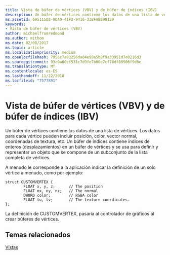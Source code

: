 ```yaml
---
title: Vista de búfer de vértices (VBV) y de búfer de índices (IBV)
description: Un búfer de vértices contiene los datos de una lista de vértices.
ms.assetid: 695115D2-9DA0-41F2-9416-33BFAB698129
keywords:
- Vista de búfer de vértices (VBV)
author: michaelfromredmond
ms.author: mithom
ms.date: 02/08/2017
ms.topic: article
ms.localizationpriority: medium
ms.openlocfilehash: 7956c7a03256da04e98a5b8f9a33951d7e0216d3
ms.sourcegitcommit: 93c0a60cf531c7d9fe7b00e7cf78df86906f9d6e
ms.translationtype: MT
ms.contentlocale: es-ES
ms.lasthandoff: 11/22/2018
ms.locfileid: "7577891"
---
```

# <a name="vertex-buffer-view-vbv-and-index-buffer-view-ibv"></a>Vista de búfer de vértices (VBV) y de búfer de índices (IBV)


Un búfer de vértices contiene los datos de una lista de vértices. Los datos para cada vértice pueden incluir posición, color, vector normal, coordenadas de textura, etc. Un búfer de índices contiene índices de enteros (desplazamientos) en un búfer de vértices y se usa para definir y representar un objeto que se compone de un subconjunto de la lista completa de vértices.

A menudo le corresponde a la aplicación indicar la definición de un solo vértice a menudo, como por ejemplo:

``` syntax
struct CUSTOMVERTEX { 
        FLOAT x, y, z;      // The position
        FLOAT nx, ny, nz;   // The normal
        DWORD color;        // RGBA color
        FLOAT tu, tv;       // The texture coordinates. 
}; 
```

La definición de CUSTOMVERTEX, pasaría al controlador de gráficos al crear búferes de vértices.

## <a name="span-idrelated-topicsspanrelated-topics"></a><span id="related-topics"></span>Temas relacionados


[Vistas](views.md)

 

 




